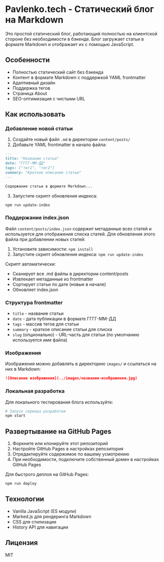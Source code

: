 # Pavlenko.tech - Статический блог на Markdown

Это простой статический блог, работающий полностью на клиентской стороне без необходимости в бэкенде. Блог загружает статьи в формате Markdown и отображает их с помощью JavaScript.

## Особенности

- Полностью статический сайт без бэкенда
- Контент в формате Markdown с поддержкой YAML frontmatter
- Адаптивный дизайн
- Поддержка тегов
- Страница About
- SEO-оптимизация с чистыми URL

## Как использовать

### Добавление новой статьи

1. Создайте новый файл `.md` в директории `content/posts/`
2. Добавьте YAML frontmatter в начало файла:

```md
---
title: "Название статьи"
date: "ГГГГ-ММ-ДД"
tags: ["тег1", "тег2"]
summary: "Краткое описание статьи"
---

Содержание статьи в формате Markdown...
```

3. Запустите скрипт обновления индекса:

```bash
npm run update-index
```

### Поддержание index.json

Файл `content/posts/index.json` содержит метаданные всех статей и используется для отображения списка статей. Для обновления этого файла при добавлении новых статей:

1. Установите зависимости: `npm install`
2. Запустите скрипт обновления индекса: `npm run update-index`

Скрипт автоматически:
- Сканирует все .md файлы в директории content/posts
- Извлекает метаданные из frontmatter
- Сортирует статьи по дате (новые в начале)
- Обновляет index.json

### Структура frontmatter

- `title` - название статьи
- `date` - дата публикации в формате ГГГГ-ММ-ДД
- `tags` - массив тегов для статьи
- `summary` - краткое описание статьи для списка
- `slug` (опционально) - URL-часть для статьи (по умолчанию используется имя файла)

### Изображения

Изображения можно добавлять в директорию `images/` и ссылаться на них в Markdown:

```md
![Описание изображения](../images/название-изображения.jpg)
```

### Локальная разработка

Для локального тестирования блога используйте:

```bash
# Запуск сервера разработки
npm start
```

## Развертывание на GitHub Pages

1. Форкните или клонируйте этот репозиторий
2. Настройте GitHub Pages в настройках репозитория
3. Отредактируйте содержимое по вашему усмотрению
4. При необходимости, подключите собственный домен в настройках GitHub Pages

Для быстрого деплоя на GitHub Pages:

```bash
npm run deploy
```

## Технологии

- Vanilla JavaScript (ES модули)
- Marked.js для рендеринга Markdown
- CSS для стилизации
- History API для навигации

## Лицензия

MIT 